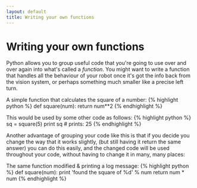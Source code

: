 ```yaml
---
layout: default
title: Writing your own functions
---
```

Writing your own functions
==========================

Python allows you to group useful code that you're going to use over and over again into what's called a *function*.
You might want to write a function that handles all the behaviour of your robot once it's got the info back from the vision system,
 or perhaps something much smaller like a precise left turn.


A simple function that calculates the square of a number:
{% highlight python %}
def square(num):
    return num**2
{% endhighlight %}

This would be used by some other code as follows:
{% highlight python %}
sq = square(5)
print sq  # prints: 25
{% endhighlight %}

Another advantage of grouping your code like this is that if you decide you change the way that it works slightly,
 (but still having it return the same answer) you can do this easily,
 and the changed code will be used throughout your code, without having to change it in many, many places:

The same function modified & printing a log message:
{% highlight python %}
def square(num):
    print 'found the square of %d' % num
    return num * num
{% endhighlight %}
